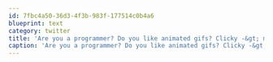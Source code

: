 ```yaml
---
id: 7fbc4a50-36d3-4f3b-983f-177514c0b4a6
blueprint: text
category: twitter
title: 'Are you a programmer? Do you like animated gifs? Clicky -&gt; martinvalasek.com/blog/pictures-…'
caption: 'Are you a programmer? Do you like animated gifs? Clicky -&gt; <a href="http://martinvalasek.com/blog/pictures-from-a-developers-life" title="http://martinvalasek.com/blog/pictures-from-a-developers-life" class="link link_untco">martinvalasek.com/blog/pictures-…</a>'
---
```

